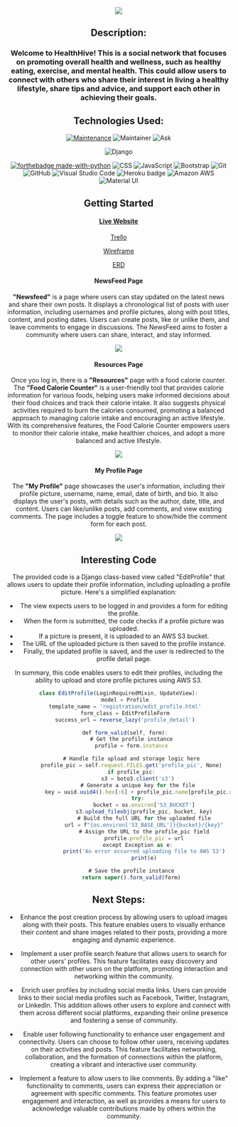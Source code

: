 <div align="center">
  
<img src="https://i.imgur.com/kdicZUs.jpg" /></a>

## Description:
### Welcome to HealthHive! This is a social network that focuses on promoting overall health and wellness, such as healthy eating, exercise, and mental health. This could allow users to connect with others who share their interest in living a healthy lifestyle, share tips and advice, and support each other in achieving their goals.

## Technologies Used:
[![Maintenance](https://img.shields.io/badge/Maintained%3F-yes-green.svg)](https://GitHub.com/Naereen/StrapDown.js/graphs/commit-activity)
![Maintainer](https://img.shields.io/badge/Maintainer-sally-blue)
![Ask](https://img.shields.io/badge/Ask%20me-anything-1abc9c.svg)

![Django](https://www.djangoproject.com/m/img/badges/djangopowered126x54.gif)

[![forthebadge made-with-python](http://ForTheBadge.com/images/badges/made-with-python.svg)](https://www.python.org/)
![CSS](https://img.shields.io/badge/CSS-239120?&style=for-the-badge&logo=css3&logoColor=white)
![JavaScript](https://img.shields.io/badge/JavaScript-323330?style=for-the-badge&logo=javascript&logoColor=F7DF1E)
![Bootstrap](https://img.shields.io/badge/Bootstrap-563D7C?style=for-the-badge&logo=bootstrap&logoColor=white)
![Git](https://img.shields.io/badge/GIT-E44C30?style=for-the-badge&logo=git&logoColor=white)
![GitHub](https://img.shields.io/badge/GitHub-100000?style=for-the-badge&logo=github&logoColor=white)
![Visual Studio Code](https://img.shields.io/badge/Visual_Studio_Code-0078D4?style=for-the-badge&logo=visual%20studio%20code&logoColor=white)
![Heroku badge](https://img.shields.io/badge/Heroku-430098?style=for-the-badge&logo=heroku&logoColor=white)
![Amazon AWS](https://img.shields.io/badge/Amazon_AWS-232F3E?style=for-the-badge&logo=amazon-aws&logoColor=white)
![Material UI](https://img.shields.io/badge/Material%20UI-007FFF?style=for-the-badge&logo=mui&logoColor=white)


## Getting Started

#### [Live Website](https://healthhive.herokuapp.com/)

[Trello](https://trello.com/invite/b/br4FXLB1/ATTI134ec3556bd3adf1fa65e5d94f04fa3e7ADED45F/project-4)

[Wireframe](https://whimsical.com/project-4-2CM5XwL2PLJfumZ8JwXdJB)

[ERD](https://lucid.app/lucidchart/b32445e6-5f6d-43d4-9d86-83365abf2818/edit?viewport_loc=-329%2C151%2C1749%2C1132%2C8xoI5DGM9R4X&invitationId=inv_ea543f2e-a084-4569-8eb6-a0d98118b0b5)

#### NewsFeed Page
<p>
  <strong>"Newsfeed"</strong> is a page where users can stay updated on the latest news and share their own posts. It displays a chronological list of posts with user information, including usernames and profile pictures, along with post titles, content, and posting dates. Users can create posts, like or unlike them, and leave comments to engage in discussions. The NewsFeed aims to foster a community where users can share, interact, and stay informed.
</p>
<img src="https://i.imgur.com/4iVoDdm.png" /></a>

#### Resources Page
<p>Once you log in, there is a <strong>"Resources"</strong> page with a food calorie counter. The <strong>"Food Calorie Counter"</strong> is a user-friendly tool that provides calorie information for various foods, helping users make informed decisions about their food choices and track their calorie intake. It also suggests physical activities required to burn the calories consumed, promoting a balanced approach to managing calorie intake and encouraging an active lifestyle. With its comprehensive features, the Food Calorie Counter empowers users to monitor their calorie intake, make healthier choices, and adopt a more balanced and active lifestyle.
  </p>
<img src="https://i.imgur.com/jkN8zi8.png" /></a>

#### My Profile Page
<p>
  The <strong>"My Profile"</strong> page showcases the user's information, including their profile picture, username, name, email, date of birth, and bio. It also displays the user's posts, with details such as the author, date, title, and content. Users can like/unlike posts, add comments, and view existing comments. The page includes a toggle feature to show/hide the comment form for each post.
</p>
<img src="https://i.imgur.com/ZBYzwzc.png" /></a>

## Interesting Code

The provided code is a Django class-based view called "EditProfile" that allows users to update their profile information, including uploading a profile picture. Here's a simplified explanation:

- The view expects users to be logged in and provides a form for editing the profile.
- When the form is submitted, the code checks if a profile picture was uploaded.
- If a picture is present, it is uploaded to an AWS S3 bucket.
- The URL of the uploaded picture is then saved to the profile instance.
- Finally, the updated profile is saved, and the user is redirected to the profile detail page.

In summary, this code enables users to edit their profiles, including the ability to upload and store profile pictures using AWS S3.

```js
class EditProfile(LoginRequiredMixin, UpdateView):
    model = Profile
    template_name = 'registration/edit_profile.html'
    form_class = EditProfileForm
    success_url = reverse_lazy('profile_detail')

    def form_valid(self, form):
        # Get the profile instance
        profile = form.instance

        # Handle file upload and storage logic here
        profile_pic = self.request.FILES.get('profile_pic', None)
        if profile_pic:
            s3 = boto3.client('s3')
            # Generate a unique key for the file
            key = uuid.uuid4().hex[:6] + profile_pic.name[profile_pic.name.rfind('.'):]
            try:
                bucket = os.environ['S3_BUCKET']
                s3.upload_fileobj(profile_pic, bucket, key)
                # Build the full URL for the uploaded file
                url = f"{os.environ['S3_BASE_URL']}{bucket}/{key}"
                # Assign the URL to the profile_pic field
                profile.profile_pic = url
            except Exception as e:
                print('An error occurred uploading file to AWS S3')
                print(e)

        # Save the profile instance
        return super().form_valid(form)
```

## Next Steps:
- Enhance the post creation process by allowing users to upload images along with their posts. This feature enables users to visually enhance their content and share images related to their posts, providing a more engaging and dynamic experience.

- Implement a user profile search feature that allows users to search for other users' profiles. This feature facilitates easy discovery and connection with other users on the platform, promoting interaction and networking within the community.

- Enrich user profiles by including social media links. Users can provide links to their social media profiles such as Facebook, Twitter, Instagram, or LinkedIn. This addition allows other users to explore and connect with them across different social platforms, expanding their online presence and fostering a sense of community.

- Enable user following functionality to enhance user engagement and connectivity. Users can choose to follow other users, receiving updates on their activities and posts. This feature facilitates networking, collaboration, and the formation of connections within the platform, creating a vibrant and interactive user community.

- Implement a feature to allow users to like comments. By adding a "like" functionality to comments, users can express their appreciation or agreement with specific comments. This feature promotes user engagement and interaction, as well as provides a means for users to acknowledge valuable contributions made by others within the community.